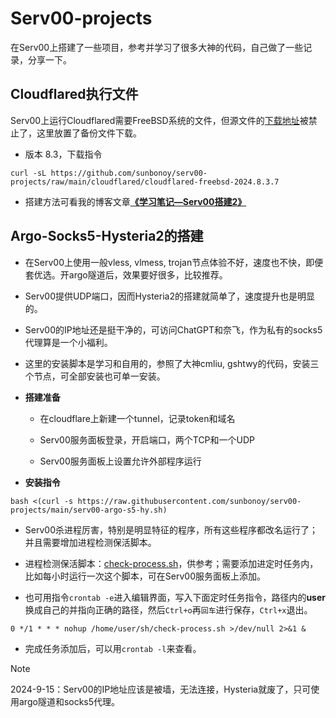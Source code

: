 # Serv00-projects

在Serv00上搭建了一些项目，参考并学习了很多大神的代码，自己做了一些记录，分享一下。

## Cloudflared执行文件

Serv00上运行Cloudflared需要FreeBSD系统的文件，但源文件的[下载地址](https://cloudflared.bowring.uk/binaries/)被禁止了，这里放置了备份文件下载。

- 版本 8.3，下载指令

```
curl -sL https://github.com/sunbonoy/serv00-projects/raw/main/cloudflared/cloudflared-freebsd-2024.8.3.7
```

- 搭建方法可看我的博客文章[**《学习笔记—Serv00搭建2》**](https://boblog.us.kg/post/xue-xi-bi-ji--Serv00-da-jian-2.html)

## Argo-Socks5-Hysteria2的搭建

- 在Serv00上使用一般vless, vlmess, trojan节点体验不好，速度也不快，即便套优选。开argo隧道后，效果要好很多，比较推荐。

- Serv00提供UDP端口，因而Hysteria2的搭建就简单了，速度提升也是明显的。

- Serv00的IP地址还是挺干净的，可访问ChatGPT和奈飞，作为私有的socks5代理算是一个小福利。

- 这里的安装脚本是学习和自用的，参照了大神cmliu, gshtwy的代码，安装三个节点，可全部安装也可单一安装。

- **搭建准备**
  
  - 在cloudflare上新建一个tunnel，记录token和域名
  
  - Serv00服务面板登录，开启端口，两个TCP和一个UDP
  
  - Serv00服务面板上设置允许外部程序运行

- **安装指令**

```
bash <(curl -s https://raw.githubusercontent.com/sunbonoy/serv00-projects/main/serv00-argo-s5-hy.sh)
```

- Serv00杀进程厉害，特别是明显特征的程序，所有这些程序都改名运行了；并且需要增加进程检测保活脚本。

- 进程检测保活脚本：[check-process.sh](https://github.com/sunbonoy/serv00-projects/blob/main/check-process.sh)，供参考；需要添加进定时任务内，比如每小时运行一次这个脚本，可在Serv00服务面板上添加。

- 也可用指令`crontab -e`进入编辑界面，写入下面定时任务指令，路径内的**user**换成自己的并指向正确的路径，然后`Ctrl+o`再`回车`进行保存，`Ctrl+x`退出。

```
0 */1 * * * nohup /home/user/sh/check-process.sh >/dev/null 2>&1 &
```

- 完成任务添加后，可以用`crontab -l`来查看。

> [!Note]
> 
> 2024-9-15：Serv00的IP地址应该是被墙，无法连接，Hysteria就废了，只可使用argo隧道和socks5代理。

 
